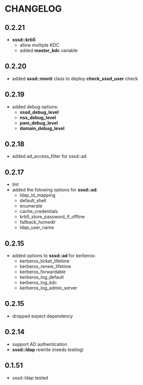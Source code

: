 # CHANGELOG

## 0.2.21

* **sssd::krb5**
  - allow multiple KDC
  - added **master_kdc** variable

## 0.2.20

* added **sssd::monit** class to deploy **check_sssd_user** check

## 0.2.19

* added debug options:
  * **sssd_debug_level**
  * **nss_debug_level**
  * **pam_debug_level**
  * **domain_debug_level**

## 0.2.18

* added ad_access_filter for sssd::ad

## 0.2.17

* lint
* added the folowing options for **sssd::ad**:
  * ldap_id_mapping
  * default_shell
  * enumerate
  * cache_credentials
  * krb5_store_password_if_offline
  * fallback_homedir
  * ldap_user_name


## 0.2.15

* added options to **sssd::ad** for kerberos:
  * kerberos_ticket_lifetime
  * kerberos_renew_lifetime
  * kerberos_forwardable
  * kerberos_log_default
  * kerberos_log_kdc
  * kerberos_log_admin_server

## 0.2.15

* dropped expect dependency

## 0.2.14

* support AD authentication
* **sssd::ldap** rewrite (needs testing)

## 0.1.51

* sssd::ldap tested
